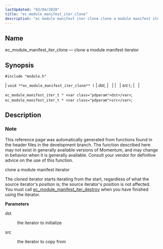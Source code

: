 ```yaml
---
lastUpdated: "03/04/2020"
title: "ec_module_manifest_iter_clone"
description: "ec module manifest iter clone clone a module manifest iterator void ec module manifest iter clone dst src ec module manifest iter t dst ec module manifest iter t src This reference page was automatically generated from functions found in the header files in the development branch The function described..."
---
```


<a name="apis.ec_module_manifest_iter_clone"></a> 
## Name

ec_module_manifest_iter_clone — clone a module manifest iterator

## Synopsis

`#include "module.h"`

| `void **ec_module_manifest_iter_clone** (` | <var class="pdparam">dst</var>, |   |
|   | <var class="pdparam">src</var>`)`; |   |

`ec_module_manifest_iter_t * <var class="pdparam">dst</var>`;
`ec_module_manifest_iter_t * <var class="pdparam">src</var>`;<a name="idp57852752"></a> 
## Description

### Note

This reference page was automatically generated from functions found in the header files in the development branch. The function described here may not exist in generally available versions of Momentum, and may change in behavior when it is generally available. Consult your vendor for definitive advice on the use of this function.

clone a module manifest iterator

The cloned iterator starts iterating from the start, regardless of what the source iterator's position is; the source iterator's position is not affected. You must call [ec_module_manifest_iter_destroy](/momentum/3/3-api/apis-ec-module-manifest-iter-destroy) when you have finished using the iterator.

**<a name="idp57856848"></a> Parameters**

<dl class="variablelist">

<dt>dst</dt>

<dd>

the iterator to initialize

</dd>

<dt>src</dt>

<dd>

the iterator to copy from

</dd>

</dl>